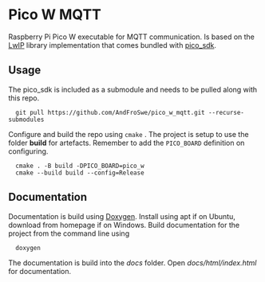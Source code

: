 # Pico W MQTT

Raspberry Pi Pico W executable for MQTT communication. Is based on the [LwIP](https://savannah.nongnu.org/projects/lwip/) library
implementation that comes bundled with [pico_sdk](https://github.com/raspberrypi/pico-sdk).

## Usage

The pico_sdk is included as a submodule and needs to be pulled along with this repo.

```
  git pull https://github.com/AndFroSwe/pico_w_mqtt.git --recurse-submodules
```

Configure and build the repo using `cmake` . The project is setup to use the folder __build__ for artefacts. Remember to add the `PICO_BOARD` definition on configuring.

```
  cmake . -B build -DPICO_BOARD=pico_w
  cmake --build build --config=Release
```

## Documentation

Documentation is build using [Doxygen](https://www.doxygen.nl/index.html). Install using apt if on Ubuntu, download from homepage if on Windows.
Build documentation for the project from the command line using

```
  doxygen
```
The documentation is build into the _docs_ folder. Open _docs/html/index.html_ for documentation.
